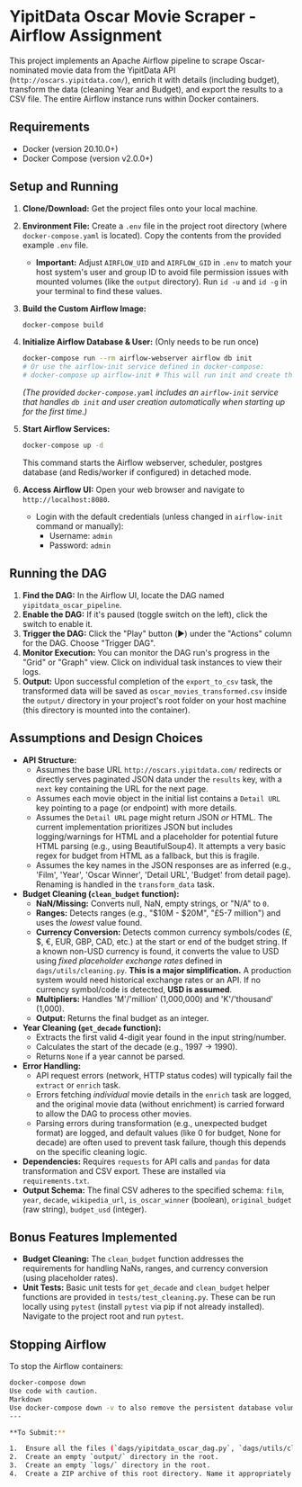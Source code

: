 # YipitData Oscar Movie Scraper - Airflow Assignment

This project implements an Apache Airflow pipeline to scrape Oscar-nominated movie data from the YipitData API (`http://oscars.yipitdata.com/`), enrich it with details (including budget), transform the data (cleaning Year and Budget), and export the results to a CSV file. The entire Airflow instance runs within Docker containers.

## Requirements

*   Docker (version 20.10.0+)
*   Docker Compose (version v2.0.0+)

## Setup and Running

1.  **Clone/Download:** Get the project files onto your local machine.
2.  **Environment File:** Create a `.env` file in the project root directory (where `docker-compose.yaml` is located). Copy the contents from the provided example `.env` file.
    *   **Important:** Adjust `AIRFLOW_UID` and `AIRFLOW_GID` in `.env` to match your host system's user and group ID to avoid file permission issues with mounted volumes (like the `output` directory). Run `id -u` and `id -g` in your terminal to find these values.
3.  **Build the Custom Airflow Image:**
    ```bash
    docker-compose build
    ```
4.  **Initialize Airflow Database & User:** (Only needs to be run once)
    ```bash
    docker-compose run --rm airflow-webserver airflow db init
    # Or use the airflow-init service defined in docker-compose:
    # docker-compose up airflow-init # This will run init and create the default user
    ```
    *(The provided `docker-compose.yaml` includes an `airflow-init` service that handles `db init` and user creation automatically when starting up for the first time.)*

5.  **Start Airflow Services:**
    ```bash
    docker-compose up -d
    ```
    This command starts the Airflow webserver, scheduler, postgres database (and Redis/worker if configured) in detached mode.

6.  **Access Airflow UI:** Open your web browser and navigate to `http://localhost:8080`.
    *   Login with the default credentials (unless changed in `airflow-init` command or manually):
        *   Username: `admin`
        *   Password: `admin`

## Running the DAG

1.  **Find the DAG:** In the Airflow UI, locate the DAG named `yipitdata_oscar_pipeline`.
2.  **Enable the DAG:** If it's paused (toggle switch on the left), click the switch to enable it.
3.  **Trigger the DAG:** Click the "Play" button (▶️) under the "Actions" column for the DAG. Choose "Trigger DAG".
4.  **Monitor Execution:** You can monitor the DAG run's progress in the "Grid" or "Graph" view. Click on individual task instances to view their logs.
5.  **Output:** Upon successful completion of the `export_to_csv` task, the transformed data will be saved as `oscar_movies_transformed.csv` inside the `output/` directory in your project's root folder on your host machine (this directory is mounted into the container).

## Assumptions and Design Choices

*   **API Structure:**
    *   Assumes the base URL `http://oscars.yipitdata.com/` redirects or directly serves paginated JSON data under the `results` key, with a `next` key containing the URL for the next page.
    *   Assumes each movie object in the initial list contains a `Detail URL` key pointing to a page (or endpoint) with more details.
    *   Assumes the `Detail URL` page might return JSON *or* HTML. The current implementation prioritizes JSON but includes logging/warnings for HTML and a placeholder for potential future HTML parsing (e.g., using BeautifulSoup4). It attempts a very basic regex for budget from HTML as a fallback, but this is fragile.
    *   Assumes the key names in the JSON responses are as inferred (e.g., 'Film', 'Year', 'Oscar Winner', 'Detail URL', 'Budget' from detail page). Renaming is handled in the `transform_data` task.
*   **Budget Cleaning (`clean_budget` function):**
    *   **NaN/Missing:** Converts null, NaN, empty strings, or "N/A" to `0`.
    *   **Ranges:** Detects ranges (e.g., "$10M - $20M", "£5-7 million") and uses the *lowest* value found.
    *   **Currency Conversion:** Detects common currency symbols/codes (£, $, €, EUR, GBP, CAD, etc.) at the start or end of the budget string. If a known non-USD currency is found, it converts the value to USD using *fixed placeholder exchange rates* defined in `dags/utils/cleaning.py`. **This is a major simplification.** A production system would need historical exchange rates or an API. If no currency symbol/code is detected, **USD is assumed**.
    *   **Multipliers:** Handles 'M'/'million' (1,000,000) and 'K'/'thousand' (1,000).
    *   **Output:** Returns the final budget as an integer.
*   **Year Cleaning (`get_decade` function):**
    *   Extracts the first valid 4-digit year found in the input string/number.
    *   Calculates the start of the decade (e.g., 1997 -> 1990).
    *   Returns `None` if a year cannot be parsed.
*   **Error Handling:**
    *   API request errors (network, HTTP status codes) will typically fail the `extract` or `enrich` task.
    *   Errors fetching *individual* movie details in the `enrich` task are logged, and the original movie data (without enrichment) is carried forward to allow the DAG to process other movies.
    *   Parsing errors during transformation (e.g., unexpected budget format) are logged, and default values (like 0 for budget, None for decade) are often used to prevent task failure, though this depends on the specific cleaning logic.
*   **Dependencies:** Requires `requests` for API calls and `pandas` for data transformation and CSV export. These are installed via `requirements.txt`.
*   **Output Schema:** The final CSV adheres to the specified schema: `film`, `year`, `decade`, `wikipedia_url`, `is_oscar_winner` (boolean), `original_budget` (raw string), `budget_usd` (integer).

## Bonus Features Implemented

*   **Budget Cleaning:** The `clean_budget` function addresses the requirements for handling NaNs, ranges, and currency conversion (using placeholder rates).
*   **Unit Tests:** Basic unit tests for `get_decade` and `clean_budget` helper functions are provided in `tests/test_cleaning.py`. These can be run locally using `pytest` (install `pytest` via pip if not already installed). Navigate to the project root and run `pytest`.

## Stopping Airflow

To stop the Airflow containers:
```bash
docker-compose down
Use code with caution.
Markdown
Use docker-compose down -v to also remove the persistent database volume (airflow-db-volume).
---

**To Submit:**

1.  Ensure all the files (`dags/yipitdata_oscar_dag.py`, `dags/utils/cleaning.py`, `tests/test_cleaning.py`, `Dockerfile`, `docker-compose.yaml`, `requirements.txt`, `.env`, `README.md`) are in a single root directory.
2.  Create an empty `output/` directory in the root.
3.  Create an empty `logs/` directory in the root.
4.  Create a ZIP archive of this root directory. Name it appropriately (e.g., `yourname_yipitdata_assignment.zip`).